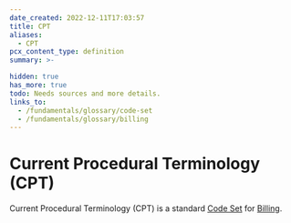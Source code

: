 ```yaml
---
date_created: 2022-12-11T17:03:57
title: CPT
aliases:
  - CPT
pcx_content_type: definition
summary: >-

hidden: true
has_more: true
todo: Needs sources and more details.
links_to:
  - /fundamentals/glossary/code-set
  - /fundamentals/glossary/billing
---
```


# Current Procedural Terminology (CPT)

Current Procedural Terminology (CPT) is a standard [Code Set](/fundamentals/glossary/code-set) for [Billing](/fundamentals/glossary/billing).
